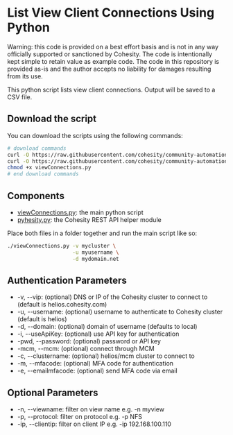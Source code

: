 # List View Client Connections Using  Python

Warning: this code is provided on a best effort basis and is not in any way officially supported or sanctioned by Cohesity. The code is intentionally kept simple to retain value as example code. The code in this repository is provided as-is and the author accepts no liability for damages resulting from its use.

This python script lists view client connections. Output will be saved to a CSV file.

## Download the script

You can download the scripts using the following commands:

```bash
# download commands
curl -O https://raw.githubusercontent.com/cohesity/community-automation-samples/main/python/viewConnections/viewConnections.py
curl -O https://raw.githubusercontent.com/cohesity/community-automation-samples/main/python/pyhesity.py
chmod +x viewConnections.py
# end download commands
```

## Components

* [viewConnections.py](https://raw.githubusercontent.com/cohesity/community-automation-samples/main/python/viewConnections/viewConnections.py): the main python script
* [pyhesity.py](https://raw.githubusercontent.com/cohesity/community-automation-samples/main/python/pyhesity/pyhesity.py): the Cohesity REST API helper module

Place both files in a folder together and run the main script like so:

```bash
./viewConnections.py -v mycluster \
                     -u myusername \
                     -d mydomain.net
```

## Authentication Parameters

* -v, --vip: (optional) DNS or IP of the Cohesity cluster to connect to (default is helios.cohesity.com)
* -u, --username: (optional) username to authenticate to Cohesity cluster (default is helios)
* -d, --domain: (optional) domain of username (defaults to local)
* -i, --useApiKey: (optional) use API key for authentication
* -pwd, --password: (optional) password or API key
* -mcm, --mcm: (optional) connect through MCM
* -c, --clustername: (optional) helios/mcm cluster to connect to
* -m, --mfacode: (optional) MFA code for authentication
* -e, --emailmfacode: (optional) send MFA code via email

## Optional Parameters

* -n, --viewname: filter on view name e.g. -n myview
* -p, --protocol: filter on protocol e.g. -p NFS
* -ip, --clientip: filter on client IP e.g. -ip 192.168.100.110
